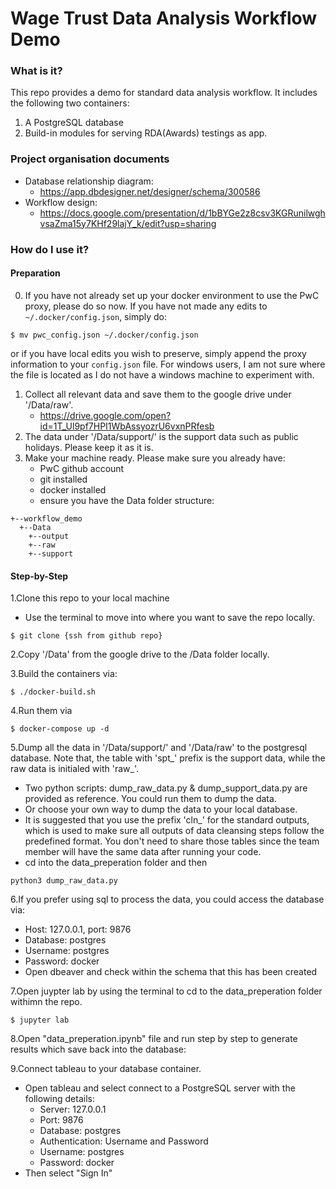 # Wage Trust Data Analysis Workflow Demo

### What is it?
This repo provides a demo for standard data analysis workflow. It includes the following two containers:
1. A PostgreSQL database
2. Build-in modules for serving RDA(Awards) testings as app.

### Project organisation documents
- Database relationship diagram:
    - https://app.dbdesigner.net/designer/schema/300586
- Workflow design:
    - https://docs.google.com/presentation/d/1bBYGe2z8csv3KGRunilwghvsaZma15y7KHf29lajY_k/edit?usp=sharing


### How do I use it?
#### Preparation
0. If you have not already set up your docker environment to use the PwC proxy, please do so now. If you have not made any edits to `~/.docker/config.json`, simply do:
```
$ mv pwc_config.json ~/.docker/config.json
```
or if you have local edits you wish to preserve, simply append the proxy information to your `config.json` file. For windows users, I am not sure where the file is located as I do not have a windows machine to experiment with.
1. Collect all relevant data and save them to the google drive under '/Data/raw'. 
    - https://drive.google.com/open?id=1T_Ul9pf7HPI1WbAssyozrU6vxnPRfesb
2. The data under '/Data/support/' is the support data such as public holidays. Please keep it as it is.
3. Make your machine ready. Please make sure you already have:
    - PwC github account
    - git installed
    - docker installed
    - ensure you have the Data folder structure:
```
+--workflow_demo
  +--Data
    +--output
    +--raw
    +--support
```
    

#### Step-by-Step
1.Clone this repo to your local machine
- Use the terminal to move into where you want to save the repo locally.
```
$ git clone {ssh from github repo}
```

2.Copy '/Data' from the google drive to the /Data folder locally.

3.Build the containers via:
```
$ ./docker-build.sh
```

4.Run them via

```
$ docker-compose up -d
```
5.Dump all the data in '/Data/support/' and '/Data/raw' to the postgresql database. Note that, the table with 'spt_' prefix is the support data, while the raw data is initialed with 'raw_'.
- Two python scripts: dump_raw_data.py & dump_support_data.py are provided as reference. You could run them to dump the data.
- Or choose your own way to dump the data to your local database.
- It is suggested that you use the prefix 'cln_' for the standard outputs, which is used to make sure all outputs of data cleansing steps follow the predefined format. You don't need to share those tables since the team member will have the same data after running your code.
- cd into the data_preperation folder and then
```
python3 dump_raw_data.py
```

6.If you prefer using sql to process the data, you could access the database via:
- Host: 127.0.0.1, port: 9876
- Database: postgres
- Username: postgres
- Password: docker
- Open dbeaver and check within the schema that this has been created

7.Open juypter lab by using the terminal to cd to the data_preperation folder withimn the repo.
```
$ jupyter lab
```

8.Open "data_preperation.ipynb" file and run step by step to generate results which save back into the database:

9.Connect tableau to your database container.
- Open tableau and select connect to a PostgreSQL server with the following details:
    - Server: 127.0.0.1
    - Port: 9876
    - Database: postgres
    - Authentication: Username and Password
    - Username: postgres
    - Password: docker
- Then select "Sign In"


